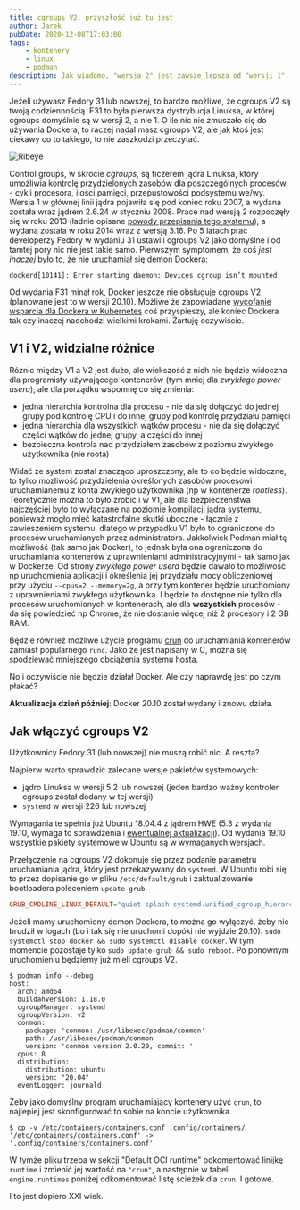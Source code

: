 ```yaml
---
title: cgroups V2, przyszłość już tu jest
author: Jarek
pubDate: 2020-12-08T17:03:00
tags:
    - kontenery
    - linux
    - podman
description: Jak wiadomo, "wersja 2" jest zawsze lepsza od "wersji 1", tak też jest z control groups w linuksie. A co konkretnie jest lepsze?
---
```


Jeżeli używasz Fedory 31 lub nowszej, to bardzo możliwe, że cgroups V2 są twoją codziennością. F31 to była pierwsza dystrybucja Linuksa, w której cgroups domyślnie są w wersji 2, a nie 1. O ile nic nie zmuszało cię do używania Dockera, to raczej nadal masz cgroups V2, ale jak ktoś jest ciekawy co to takiego, to nie zaszkodzi przeczytać.

![Ribeye](https://i.imgur.com/qBHFvDrh.jpg)

Control groups, w skrócie _cgroups_, są ficzerem jądra Linuksa, który umożliwia kontrolę przydzielonych zasobów dla poszczególnych procesów - cykli procesora, ilości pamięci, przepustowości podsystemu we/wy. Wersja 1 w głównej linii jądra pojawiła się pod koniec roku 2007, a wydana została wraz jądrem 2.6.24 w styczniu 2008. Prace nad wersją 2 rozpoczęły się w roku 2013 (ładnie opisane [powody przepisania tego systemu](https://www.kernel.org/doc/html/latest/admin-guide/cgroup-v2.html#issues-with-v1-and-rationales-for-v2)), a wydana została w roku 2014 wraz z wersją 3.16. Po 5 latach prac developerzy Fedory w wydaniu 31 ustawili cgroups V2 jako domyślne i od tamtej pory nic nie jest takie samo. Pierwszym symptomem, że coś _jest inaczej_ było to, że nie uruchamiał się demon Dockera:

```text
dockerd[10141]: Error starting daemon: Devices cgroup isn’t mounted
```

Od wydania F31 minął rok, Docker jeszcze nie obsługuje cgroups V2 (planowane jest to w wersji 20.10). Możliwe że zapowiadane [wycofanie wsparcia dla Dockera w Kubernetes](https://kubernetes.io/blog/2020/12/02/dont-panic-kubernetes-and-docker/) coś przyspieszy, ale koniec Dockera tak czy inaczej nadchodzi wielkimi krokami. Żartuję oczywiście.

## V1 i V2, widzialne różnice

Różnic między V1 a V2 jest dużo, ale wiekszość z nich nie będzie widoczna dla programisty używającego kontenerów (tym mniej dla _zwykłego power usera_), ale dla porządku wspomnę co się zmienia:

-   jedna hierarchia kontrolna dla procesu - nie da się dołączyć do jednej grupy pod kontrolę CPU i do innej grupy pod kontrolę przydziału pamięci
-   jedna hierarchia dla wszystkich wątków procesu - nie da się dołączyć części wątków do jednej grupy, a części do innej
-   bezpieczna kontrola nad przydziałem zasobów z poziomu zwykłego użytkownika (nie roota)

Widać że system został znacząco uproszczony, ale to co będzie widoczne, to tylko mozliwość przydzielenia określonych zasobów procesowi uruchamianemu z konta zwykłego użytkownika (np w kontenerze _rootless_). Teoretycznie można to było zrobić i w V1, ale dla bezpieczeństwa najczęściej było to wyłączane na poziomie kompilacji jądra systemu, ponieważ mogło mieć katastrofalne skutki uboczne - łącznie z zawieszeniem systemu, dlatego w przypadku V1 było to ograniczone do procesów uruchamianych przez administratora. Jakkolwiek Podman miał tę możliwość (tak samo jak Docker), to jednak była ona ograniczona do uruchamiania kontenerów z uprawnieniami administracyjnymi - tak samo jak w Dockerze. Od strony _zwykłego power usera_ będzie dawało to możliwość np uruchomienia aplikacji i określenia jej przydziału mocy obliczeniowej przy użyciu `--cpus=2 --memory=2g`, a przy tym kontener będzie uruchomiony z uprawnieniami zwykłego użytkownika. I będzie to dostępne nie tylko dla procesów uruchomionych w kontenerach, ale dla **wszystkich** procesów - da się powiedzieć np Chrome, że nie dostanie więcej niż 2 procesory i 2 GB RAM.

Będzie również możliwe użycie programu [crun](https://github.com/containers/crun) do uruchamiania kontenerów zamiast popularnego `runc`. Jako że jest napisany w C, można się spodziewać mniejszego obciążenia systemu hosta.

No i oczywiście nie będzie działał Docker. Ale czy naprawdę jest po czym płakać?

**Aktualizacja dzień później**: Docker 20.10 został wydany i znowu działa.

## Jak włączyć cgroups V2

Użytkownicy Fedory 31 (lub nowszej) nie muszą robić nic. A reszta?

Najpierw warto sprawdzić zalecane wersje pakietów systemowych:

-   jądro Linuksa w wersji 5.2 lub nowszej (jeden bardzo ważny kontroler cgroups został dodany w tej wersji)
-   `systemd` w wersji 226 lub nowszej

Wymagania te spełnia już Ubuntu 18.04.4 z jądrem HWE (5.3 z wydania 19.10, wymaga to sprawdzenia i [ewentualnej aktualizacji](https://wiki.ubuntu.com/Kernel/LTSEnablementStack#Ubuntu_18.04_LTS_-_Bionic_Beaver)). Od wydania 19.10 wszystkie pakiety systemowe w Ubuntu są w wymaganych wersjach.

Przełączenie na cgroups V2 dokonuje się przez podanie parametru uruchamiania jądra, który jest przekazywany do `systemd`. W Ubuntu robi się to przez dopisanie go w pliku `/etc/default/grub` i zaktualizowanie bootloadera poleceniem `update-grub`.

```ini
GRUB_CMDLINE_LINUX_DEFAULT="quiet splash systemd.unified_cgroup_hierarchy=1"
```

Jeżeli mamy uruchomiony demon Dockera, to można go wyłączyć, żeby nie brudził w logach (bo i tak się nie uruchomi dopóki nie wyjdzie 20.10): `sudo systemctl stop docker && sudo systemctl disable docker`. W tym momencie pozostaje tylko `sudo update-grub && sudo reboot`. Po ponownym uruchomieniu będziemy już mieli cgroups V2.

```shell-session
$ podman info --debug
host:
  arch: amd64
  buildahVersion: 1.18.0
  cgroupManager: systemd
  cgroupVersion: v2
  conmon:
    package: 'conmon: /usr/libexec/podman/conmon'
    path: /usr/libexec/podman/conmon
    version: 'conmon version 2.0.20, commit: '
  cpus: 8
  distribution:
    distribution: ubuntu
    version: "20.04"
  eventLogger: journald
```

Żeby jako domyślny program uruchamiający kontenery użyć `crun`, to najlepiej jest skonfigurować to sobie na koncie użytkownika.

```shell-session
$ cp -v /etc/containers/containers.conf .config/containers/
'/etc/containers/containers.conf' -> '.config/containers/containers.conf'
```

W tymże pliku trzeba w sekcji "Default OCI runtime" odkomentować linijkę `runtime` i zmienić jej wartość na `"crun"`, a następnie w tabeli `engine.runtimes` poniżej odkomentować listę ścieżek dla `crun`. I gotowe.

I to jest dopiero XXI wiek.
